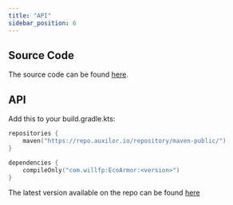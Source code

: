 ```yaml
---
title: "API"
sidebar_position: 6
---
```


## Source Code

The source code can be found [here](https://github.com/Auxilor/EcoArmor).

## API

Add this to your build.gradle.kts:

```kts
repositories {
    maven("https://repo.auxilor.io/repository/maven-public/")
}

dependencies {
    compileOnly("com.willfp:EcoArmor:<version>")
}
```

The latest version available on the repo can be found [here](https://github.com/Auxilor/EcoArmor/tags)
